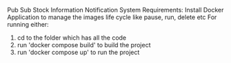 Pub Sub Stock Information  Notification System 
Requirements: 
Install Docker Application to manage the images life cycle like pause, run, 
delete etc 
For running either: 
1. cd  to the folder which has all the code 
2. run 'docker compose build' to build the project 
3. run 'docker compose up' to run the project 
